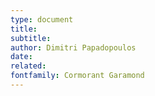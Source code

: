 ```yaml
---
type: document
title: 
subtitle: 
author: Dimitri Papadopoulos
date: 
related: 
fontfamily: Cormorant Garamond
---
```

